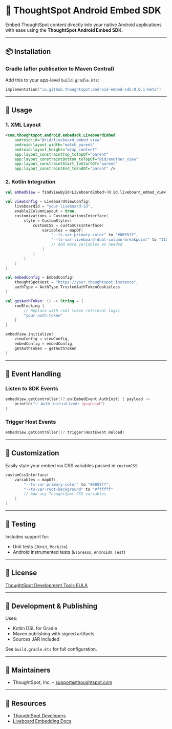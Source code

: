 # 🧹 ThoughtSpot Android Embed SDK

Embed ThoughtSpot content directly into your native Android applications with ease using the **ThoughtSpot Android Embed SDK**.

---

## 📦 Installation

### Gradle (after publication to Maven Central)

Add this to your app-level `build.gradle.kts`:

```kotlin
implementation("io.github.thoughtspot:android-embed-sdk:0.0.1-beta")
```

---

## 🚀 Usage

### 1. XML Layout

```xml
<com.thoughtspot.android.embedsdk.LiveboardEmbed
    android:id="@+id/liveboard_embed_view"
    android:layout_width="match_parent"
    android:layout_height="wrap_content"
    app:layout_constraintTop_toTopOf="parent"
    app:layout_constraintBottom_toTopOf="@id/another_view"
    app:layout_constraintStart_toStartOf="parent"
    app:layout_constraintEnd_toEndOf="parent" />
```

### 2. Kotlin Integration

```kotlin
val embedView = findViewById<LiveboardEmbed>(R.id.liveboard_embed_view)

val viewConfig = LiveboardViewConfig(
    liveboardId = "your-liveboard-id",
    enable2ColumnLayout = true,
    customizations = CustomisationsInterface(
        style = CustomStyles(
            customCSS = customCssInterface(
                variables = mapOf(
                    "--ts-var-primary-color" to "#0055ff",
                    "--ts-var-liveboard-dual-column-breakpoint" to "1100px"
                    // Add more variables as needed
                )
            )
        )
    )
)

val embedConfig = EmbedConfig(
    thoughtSpotHost = "https://your.thoughtspot.instance",
    authType = AuthType.TrustedAuthTokenCookieless
)

val getAuthToken: () -> String = {
    runBlocking {
        // Replace with real token retrieval logic
        "your-auth-token"
    }
}

embedView.initialize(
    viewConfig = viewConfig,
    embedConfig = embedConfig,
    getAuthToken = getAuthToken
)
```

---

## 🧠 Event Handling

### Listen to SDK Events

```kotlin
embedView.getController()?.on(EmbedEvent.AuthInit) { payload ->
    println("✅ Auth initialized: $payload")
}
```

### Trigger Host Events

```kotlin
embedView.getController()?.trigger(HostEvent.Reload)
```

---

## 🔧 Customization

Easily style your embed via CSS variables passed in `customCSS`:

```kotlin
customCssInterface(
    variables = mapOf(
        "--ts-var-primary-color" to "#0055ff",
        "--ts-var-root-background" to "#ffffff"
        // Add any ThoughtSpot CSS variables
    )
)
```

---

## 💪 Testing

Includes support for:

* Unit tests (`JUnit`, `Mockito`)
* Android instrumented tests (`Espresso`, `AndroidX Test`)

---

## 📜 License

[ThoughtSpot Development Tools EULA](https://github.com/thoughtspot/android-embed-sdk/blob/main/LICENSE.md)

---

## 💠 Development & Publishing

Uses:

* Kotlin DSL for Gradle
* Maven publishing with signed artifacts
* Sources JAR included

See `build.gradle.kts` for full configuration.

---

## 👤 Maintainers

* ThoughtSpot, Inc. – [support@thoughtspot.com](mailto:support@thoughtspot.com)

---

## 🔗 Resources

* [ThoughtSpot Developers](https://developers.thoughtspot.com)
* [Liveboard Embedding Docs](https://developers.thoughtspot.com/docs/embed/liveboard)
